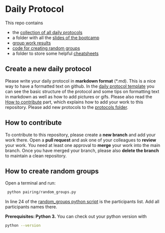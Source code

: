 # Daily Protocol

This repo contains 
- the [collection of all daily protocols](protocols)
- a folder with all the [slides of the bootcamp](slides)
- [group work results](group_work)
- [code for creating random groups](pairing/random_groups.py)
- a folder to store some helpful [cheatsheets](cheatsheets)

## Create a new daily protocol

Please write your daily protocol in **markdown format** (*.md). This is a nice way to have a formatted text on github. In the [daily protocol template](protocols/protocol_template.md) you can see the basic structure of the protocol and some tips on formatting text in markdown as well as how to add pictures or gifs.
Please also read the [How to contribute](#how-to-contribute) part, which explains how to add your work to this repository. Please add new protocols to the [protocols folder](protocols).

## How to contribute

To contribute to this repository, please create a **new branch** and add your work there. Open a **pull request** and ask one of your colleagues to **review** your work. You need at least one approval to **merge** your work into the main branch. Once you have merged your branch, please also **delete the branch** to maintain a clean repository.

## How to create random groups

Open a terminal and run:

```bash
 python pairing/random_groups.py
 ```

In line 24 of the [random_groups python script](pairing/random_groups.py) is the participants list. Add all participants names there.

 **Prerequisites: Python 3.**
You can check out your python version with 
```bash
python --version
```

